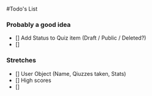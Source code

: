 #Todo's List

### Probably a good idea
 - [] Add Status to Quiz item (Draft / Public / Deleted?)
 - [] 

### Stretches
 - [] User Object (Name, Qiuzzes taken, Stats) 
 - [] High scores
 - [] 